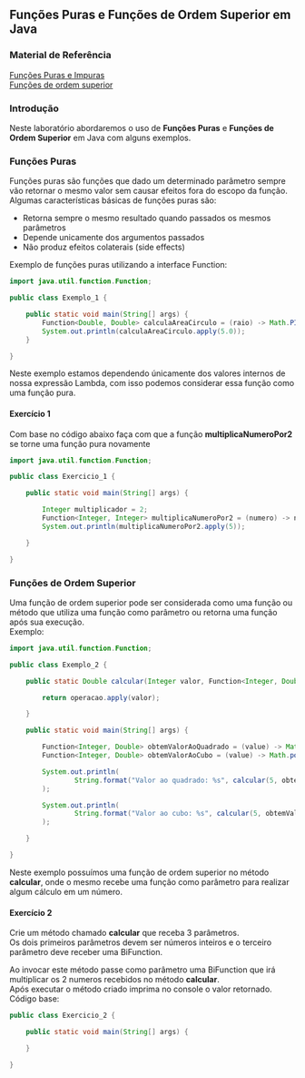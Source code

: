 ## Funções Puras e Funções de Ordem Superior em Java

### Material de Referência
[Funções Puras e Impuras](https://tableless.com.br/o-que-sao-funcoes-puras/)<br/>
[Funções de ordem superior](http://tutorials.jenkov.com/java-functional-programming/higher-order-functions.html)

### Introdução
Neste laboratório abordaremos o uso de **Funções Puras** e **Funções de Ordem Superior** em Java com alguns exemplos.

### Funções Puras
Funções puras são funções que dado um determinado parâmetro sempre vão retornar o mesmo valor sem causar efeitos fora do escopo da função.<br/>
Algumas características básicas de funções puras são:<br/>
 * Retorna sempre o mesmo resultado quando passados os mesmos parâmetros
 * Depende unicamente dos argumentos passados
 * Não produz efeitos colaterais (side effects)

Exemplo de funções puras utilizando a interface Function:
```java
import java.util.function.Function;

public class Exemplo_1 {

    public static void main(String[] args) {
        Function<Double, Double> calculaAreaCirculo = (raio) -> Math.PI * (Math.pow(raio, 2));
        System.out.println(calculaAreaCirculo.apply(5.0));
    }

}
```
Neste exemplo estamos dependendo únicamente dos valores internos de nossa expressão Lambda, com isso podemos considerar essa função como uma função pura.


#### Exercício 1
Com base no código abaixo faça com que a função **multiplicaNumeroPor2** se torne uma função pura novamente
```java
import java.util.function.Function;

public class Exercicio_1 {

    public static void main(String[] args) {

        Integer multiplicador = 2;
        Function<Integer, Integer> multiplicaNumeroPor2 = (numero) -> numero * multiplicador;
        System.out.println(multiplicaNumeroPor2.apply(5));

    }

}
```


### Funções de Ordem Superior
Uma função de ordem superior pode ser considerada como uma função ou método que utiliza uma função como parâmetro ou retorna uma função após sua execução.<br/>
Exemplo:
```java
import java.util.function.Function;

public class Exemplo_2 {

    public static Double calcular(Integer valor, Function<Integer, Double> operacao){

        return operacao.apply(valor);

    }

    public static void main(String[] args) {

        Function<Integer, Double> obtemValorAoQuadrado = (value) -> Math.pow(value, 2);
        Function<Integer, Double> obtemValorAoCubo = (value) -> Math.pow(value, 3);

        System.out.println(
                String.format("Valor ao quadrado: %s", calcular(5, obtemValorAoQuadrado))
        );

        System.out.println(
                String.format("Valor ao cubo: %s", calcular(5, obtemValorAoCubo))
        );

    }

}
```
Neste exemplo possuímos uma função de ordem superior no método **calcular**, onde o mesmo recebe uma função como parâmetro para realizar algum cálculo em um número.




#### Exercício 2
Crie um método chamado **calcular** que receba 3 parâmetros.<br/>
Os dois primeiros parâmetros devem ser números inteiros e o terceiro parâmetro deve receber uma BiFunction.

Ao invocar este método passe como parâmetro uma BiFunction que irá multiplicar os 2 numeros recebidos no método **calcular**.<br/>
Após executar o método criado imprima no console o valor retornado.<br/>
Código base:
```java
public class Exercicio_2 {

    public static void main(String[] args) {

    }

}
```